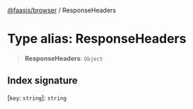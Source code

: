 [@faasjs/browser](../README.md) / ResponseHeaders

# Type alias: ResponseHeaders

> **ResponseHeaders**: `Object`

## Index signature

 \[`key`: `string`\]: `string`
